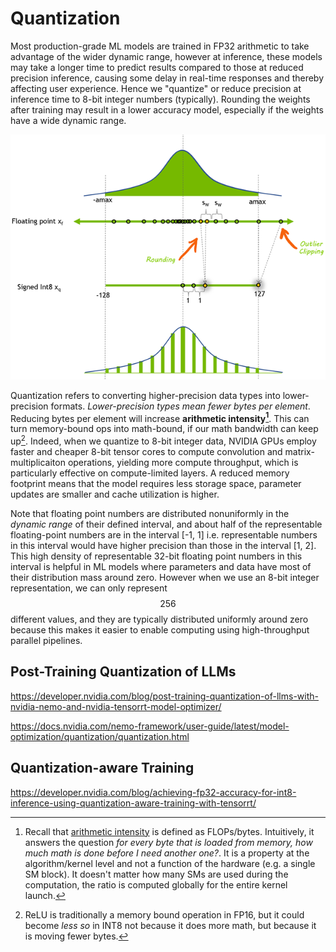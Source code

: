 # Quantization

Most production-grade ML models are trained in FP32 arithmetic to take advantage of the wider dynamic range, however at inference, these models may take a longer time to predict results compared to those at reduced precision inference, causing some delay in real-time responses and thereby affecting user experience. Hence we "quantize" or reduce precision at inference time to 8-bit integer numbers (typically). Rounding the weights after training may result in a lower accuracy model, especially if the weights have a wide dynamic range. 

![Alt text](image.png)

Quantization refers to converting higher-precision data types into lower-precision formats. _Lower-precision types mean fewer bytes per element_. Reducing bytes per element will increase **arithmetic intensity[^1]**. This can turn memory-bound ops into math-bound, if our math bandwidth can keep up[^2]. Indeed, when we quantize to 8-bit integer data, NVIDIA GPUs employ faster and cheaper 8-bit tensor cores to compute convolution and matrix-multiplicaiton operations, yielding more compute throughput, which is particularly effective on compute-limited layers. A reduced memory footprint means that the model requires less storage space, parameter updates are smaller and cache utilization is higher. 

Note that floating point numbers are distributed nonuniformly in the _dynamic range_ of their defined interval, and about half of the representable floating-point numbers are in the interval [-1, 1] i.e. representable numbers in this interval would have higher precision than those in the interval [1, 2]. This high density of representable 32-bit floating point numbers in this interval is helpful in ML models where parameters and data have most of their distribution mass around zero. However when we use an 8-bit integer representation, we can only represent $$256$$ different values, and they are typically distributed uniformly around zero because this makes it easier to enable computing using high-throughput parallel pipelines. 

## Post-Training Quantization of LLMs

https://developer.nvidia.com/blog/post-training-quantization-of-llms-with-nvidia-nemo-and-nvidia-tensorrt-model-optimizer/

https://docs.nvidia.com/nemo-framework/user-guide/latest/model-optimization/quantization/quantization.html

## Quantization-aware Training

https://developer.nvidia.com/blog/achieving-fp32-accuracy-for-int8-inference-using-quantization-aware-training-with-tensorrt/

[^1]: Recall that [arithmetic intensity](https://github.com/brucechanglongxu/advancedalgorithms/blob/main/numerics/arithmeticintensity.md) is defined as FLOPs/bytes. Intuitively, it answers the question _for every byte that is loaded from memory, how much math is done before I need another one?_. It is a property at the algorithm/kernel level and not a function of the hardware (e.g. a single SM block). It doesn't matter how many SMs are used during the computation, the ratio is computed globally for the entire kernel launch. 
[^2]: ReLU is traditionally a memory bound operation in FP16, but it could become _less so_ in INT8 not because it does more math, but because it is moving fewer bytes. 
